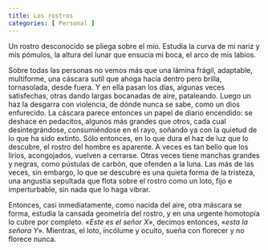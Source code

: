 ```yaml
---
title: Los rostros 
categories: [ Personal ]
---
```


Un rostro desconocido se pliega sobre el mío. Estudia la curva de mi nariz y
mis pómulos, la altura del lunar que ensucia mi boca, el arco de mis labios.

Sobre todas las personas no vemos más que una lámina frágil, adaptable,
multiforme, una cáscara sutil que ahoga hacia dentro pero brilla, tornasolada,
desde fuera. Y en ella pasan los días, algunas veces satisfechas, otras dando
largas bocanadas de aire, pataleando. Luego un haz la desgarra con violencia,
de dónde nunca se sabe, como un dios enfurecido. La cáscara parece entonces un
papel de diario encendido: se deshace en pedacitos, algunos más grandes que
otros, cada cual desintegrándose, consumiéndose en el rayo, soñando ya con la
quietud de lo que ha sido extinto. Sólo entonces, en lo que dura el haz de luz
que lo descubre, el rostro del hombre es aparente. A veces es tan bello que los
lirios, acongojados, vuelven a cerrarse. Otras veces tiene manchas grandes y
negras, como pústulas de carbón, que ofenden a la luna. Las más de las veces,
sin embargo, lo que se descubre es una quieta forma de la tristeza, una
angustia sepultada que flota sobre el rostro como un loto, fijo e
imperturbable, sin nada que lo haga vibrar. 

Entonces, casi inmediatamente, como nacida del aire, otra máscara se forma,
estudia la cansada geometría del rostro, y en una urgente homotopía lo cubre
por completo. «*Este es el señor X*», decimos entonces, «*esta la señora Y*».
Mientras, el loto, incólume y oculto, sueña con florecer y no florece nunca.
